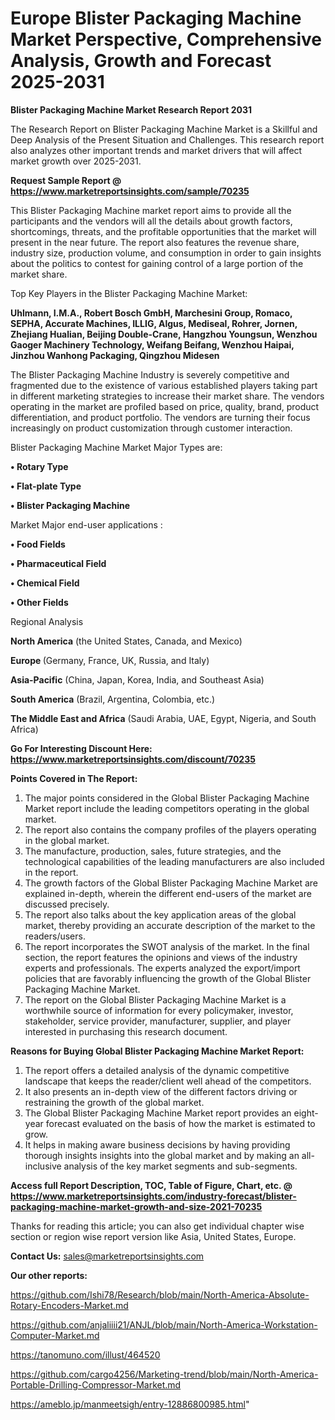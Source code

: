 # Europe Blister Packaging Machine Market Perspective, Comprehensive Analysis, Growth and Forecast 2025-2031

<strong>Blister Packaging Machine Market Research Report 2031</strong>

The Research Report on Blister Packaging Machine Market is a Skillful and Deep Analysis of the Present Situation and Challenges. This research report also analyzes other important trends and market drivers that will affect market growth over 2025-2031.

<strong>Request Sample Report @ <a href=https://www.marketreportsinsights.com/sample/70235>https://www.marketreportsinsights.com/sample/70235</a></strong>

This Blister Packaging Machine market report aims to provide all the participants and the vendors will all the details about growth factors, shortcomings, threats, and the profitable opportunities that the market will present in the near future. The report also features the revenue share, industry size, production volume, and consumption in order to gain insights about the politics to contest for gaining control of a large portion of the market share.

Top Key Players in the Blister Packaging Machine Market:

<strong>Uhlmann, I.M.A., Robert Bosch GmbH, Marchesini Group, Romaco, SEPHA, Accurate Machines, ILLIG, Algus, Mediseal, Rohrer, Jornen, Zhejiang Hualian, Beijing Double-Crane, Hangzhou Youngsun, Wenzhou Gaoger Machinery Technology, Weifang Beifang, Wenzhou Haipai, Jinzhou Wanhong Packaging, Qingzhou Midesen</strong>

The Blister Packaging Machine Industry is severely competitive and fragmented due to the existence of various established players taking part in different marketing strategies to increase their market share. The vendors operating in the market are profiled based on price, quality, brand, product differentiation, and product portfolio. The vendors are turning their focus increasingly on product customization through customer interaction.

Blister Packaging Machine Market Major Types are:

<strong>• Rotary Type

• Flat-plate Type

• Blister Packaging Machine</strong>

Market Major end-user applications :

<strong>• Food Fields

• Pharmaceutical Field

• Chemical Field

• Other Fields</strong>

Regional Analysis

</u><strong><b>North America</b></strong> (the United States, Canada, and Mexico)

<strong><b>Europe </b></strong>(Germany, France, UK, Russia, and Italy)

<strong><b>Asia-Pacific</b></strong> (China, Japan, Korea, India, and Southeast Asia)

<strong><b>South America</b></strong> (Brazil, Argentina, Colombia, etc.)

<strong><b>The Middle East and Africa</b></strong> (Saudi Arabia, UAE, Egypt, Nigeria, and South Africa)

<strong>Go For Interesting Discount Here: <a href=https://www.marketreportsinsights.com/discount/70235>https://www.marketreportsinsights.com/discount/70235</a></strong>

<strong>Points Covered in The Report:</strong>
<ol>
  <li>The major points considered in the Global Blister Packaging Machine Market report include the leading competitors operating in the global market.</li>
  <li>The report also contains the company profiles of the players operating in the global market.</li>
  <li>The manufacture, production, sales, future strategies, and the technological capabilities of the leading manufacturers are also included in the report.</li>
  <li>The growth factors of the Global Blister Packaging Machine Market are explained in-depth, wherein the different end-users of the market are discussed precisely.</li>
  <li>The report also talks about the key application areas of the global market, thereby providing an accurate description of the market to the readers/users.</li>
  <li>The report incorporates the SWOT analysis of the market. In the final section, the report features the opinions and views of the industry experts and professionals. The experts analyzed the export/import policies that are favorably influencing the growth of the Global Blister Packaging Machine Market.</li>
  <li>The report on the Global Blister Packaging Machine Market is a worthwhile source of information for every policymaker, investor, stakeholder, service provider, manufacturer, supplier, and player interested in purchasing this research document.</li>
</ol>
<strong>Reasons for Buying Global Blister Packaging Machine Market Report:</strong>

<ol>
  <li>The report offers a detailed analysis of the dynamic competitive landscape that keeps the reader/client well ahead of the competitors.</li>
  <li>It also presents an in-depth view of the different factors driving or restraining the growth of the global market.</li>
  <li>The Global Blister Packaging Machine Market report provides an eight-year forecast evaluated on the basis of how the market is estimated to grow.</li>
  <li>It helps in making aware business decisions by having providing thorough insights insights into the global market and by making an all-inclusive analysis of the key market segments and sub-segments.</li>
</ol>
<strong>Access full Report Description, TOC, Table of Figure, Chart, etc. @ <a href=https://www.marketreportsinsights.com/industry-forecast/blister-packaging-machine-market-growth-and-size-2021-70235>https://www.marketreportsinsights.com/industry-forecast/blister-packaging-machine-market-growth-and-size-2021-70235</a></strong>


Thanks for reading this article; you can also get individual chapter wise section or region wise report version like Asia, United States, Europe.

<strong>Contact Us:</strong>
sales@marketreportsinsights.com

<strong>Our other reports:</strong>

<a href=https://github.com/Ishi78/Research/blob/main/North-America-Absolute-Rotary-Encoders-Market.md>https://github.com/Ishi78/Research/blob/main/North-America-Absolute-Rotary-Encoders-Market.md</a>

<a href=https://github.com/anjaliiii21/ANJL/blob/main/North-America-Workstation-Computer-Market.md>https://github.com/anjaliiii21/ANJL/blob/main/North-America-Workstation-Computer-Market.md</a>

<a href=https://tanomuno.com/illust/464520>https://tanomuno.com/illust/464520</a>

<a href=https://github.com/cargo4256/Marketing-trend/blob/main/North-America-Portable-Drilling-Compressor-Market.md>https://github.com/cargo4256/Marketing-trend/blob/main/North-America-Portable-Drilling-Compressor-Market.md</a>

<a href=https://ameblo.jp/manmeetsigh/entry-12886800985.html>https://ameblo.jp/manmeetsigh/entry-12886800985.html</a>"
